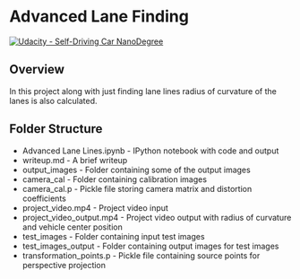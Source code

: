 # **Advanced Lane Finding** 
[![Udacity - Self-Driving Car NanoDegree](https://s3.amazonaws.com/udacity-sdc/github/shield-carnd.svg)](http://www.udacity.com/drive)

Overview
---
In this project along with just finding lane lines radius of curvature of the lanes is also calculated.

Folder Structure
---
* Advanced Lane Lines.ipynb - IPython notebook with code and output
* writeup.md - A brief writeup
* output_images - Folder containing some of the output images
* camera_cal - Folder containing calibration images
* camera_cal.p - Pickle file storing camera matrix and distortion coefficients
* project_video.mp4 - Project video input
* project_video_output.mp4 - Project video output with radius of curvature and vehicle center position
* test_images - Folder containing input test images
* test_images_output - Folder containing output images for test images
* transformation_points.p - Pickle file containing source points for perspective projection